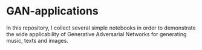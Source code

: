 # GAN-applications
In this repository, I collect several simple notebooks in order to demonstrate the wide applicability of Generative Adversarial Networks for generating music, texts and images.

